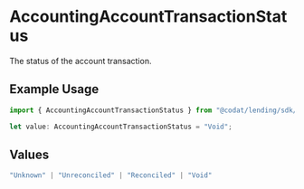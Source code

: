# AccountingAccountTransactionStatus

The status of the account transaction.

## Example Usage

```typescript
import { AccountingAccountTransactionStatus } from "@codat/lending/sdk/models/shared";

let value: AccountingAccountTransactionStatus = "Void";
```

## Values

```typescript
"Unknown" | "Unreconciled" | "Reconciled" | "Void"
```